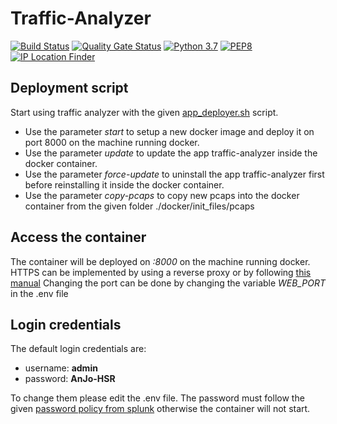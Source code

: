 # Traffic-Analyzer
[![Build Status](https://img.shields.io/travis/anjo-hsr/Traffic-Analyzer/master.svg?logo=travis)](https://travis-ci.org/anjo-hsr/Traffic-Analyzer)
[![Quality Gate Status](https://sonarcloud.io/api/project_badges/measure?project=anjo-hsr_Traffic-Analyzer&metric=alert_status)](https://sonarcloud.io/dashboard?id=anjo-hsr_Traffic-Analyzer)
[![Python 3.7](https://img.shields.io/badge/python-3.7-yellow.svg?logo=python)](https://www.python.org/)
[![PEP8](https://img.shields.io/badge/code%20style-pep8-yellow.svg?logo=python)](https://www.python.org/dev/peps/pep-0008/)
[![IP Location Finder](https://img.shields.io/endpoint.svg?url=https%3A%2F%2Fraw.githubusercontent.com%2Fanjo-hsr%2FTraffic-Analyzer%2Fmaster%2FbadgeEndpoint%2Fkeycdn.json)](https://tools.keycdn.com/geo)

## Deployment script
Start using traffic analyzer with the given [app_deployer.sh](https://github.com/anjo-hsr/Traffic-Analyzer/blob/master/app_deployer.sh) script.  
- Use the parameter *start* to setup a new docker image and deploy it on port 8000 on the machine running docker.  
- Use the parameter *update* to update the app traffic-analyzer inside the docker container.  
- Use the parameter *force-update* to uninstall the app traffic-analyzer first before reinstalling it inside the docker container.  
- Use the parameter *copy-pcaps* to copy new pcaps into the docker container from the given folder ./docker/init_files/pcaps  
  
## Access the container
The container will be deployed on *:8000* on the machine running docker.
HTTPS can be implemented by using a reverse proxy or by following [this manual](https://docs.splunk.com/Documentation/Splunk/latest/Security/TurnonbasicencryptionwithSplunkWeb)
Changing the port can be done by changing the variable *WEB_PORT* in the .env file

## Login credentials
The default login credentials are:
- username: **admin**
- password: **AnJo-HSR**

To change them please edit the .env file. The password must follow the given [password policy from splunk](https://docs.splunk.com/Documentation/Splunk/latest/Security/Configurepasswordsinspecfile) otherwise the container will not start.
